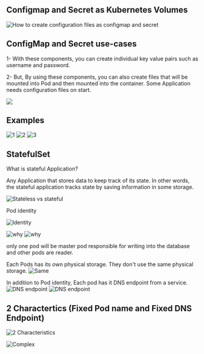 ## Configmap and Secret as Kubernetes Volumes

![How to create configuration files as configmap and secret](./images/image-1.png)

## ConfigMap and Secret use-cases

1- With these components, you can create individual key value pairs such as username and password.

2- But, By using these components, you can also create files that will be mounted into Pod and then mounted into the container. Some Application needs configuration files on start.

![](./images/image-2.png)

## Examples
![1](./images/image-3.png)
![2](./images/image-4.png)
![3](./images/image-5.png)


## StatefulSet

What is stateful Application?

Any Application that stores data to keep track of its state. In other words, the stateful application tracks state by saving information in some storage.

![Stateless vs stateful](./images/image-6.png)

Pod identity

![Identity](./images/image-7.png)

![why](./images/image-8.png)
![why](./images/image-9.png)

only one pod will be master pod responsible for writing into the database and other pods are reader.

Each Pods has its own physical storage. They don't use the same physical storage.
![Same](./images/image-10.png)

In addition to Pod identity, Each pod has it DNS endpoint from a service.
![DNS endpoint](./images/image-12.png)
![DNS endpoint](./images/image-13.png)

## 2 Charactertics (Fixed Pod name and Fixed DNS Endpoint) 

![2 Characteristics](./images/image-14.png)


![Complex](./images/image-15.png)